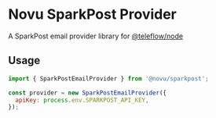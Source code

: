# Novu SparkPost Provider

A SparkPost email provider library for [@teleflow/node](https://github.com/novuhq/novu)

## Usage

```javascript
import { SparkPostEmailProvider } from '@novu/sparkpost';

const provider = new SparkPostEmailProvider({
  apiKey: process.env.SPARKPOST_API_KEY,
});
```
